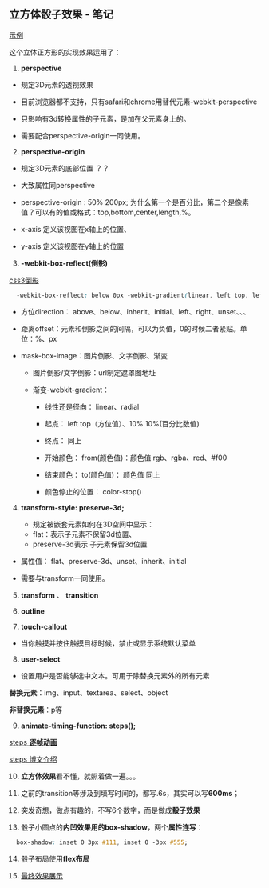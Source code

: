 ## 立方体骰子效果 - 笔记
[示例](https://codepen.io/jordizle/pen/haIdo)

这个立体正方形的实现效果运用了：
1. **perspective**

  * 规定3D元素的透视效果

  * 目前浏览器都不支持，只有safari和chrome用替代元素-webkit-perspective

  * 只影响有3d转换属性的子元素，是加在父元素身上的。

  * 需要配合perspective-origin一同使用。

2. **perspective-origin**

  * 规定3D元素的底部位置 ？？

  * 大致属性同perspective

  * perspective-origin : 50% 200px; 为什么第一个是百分比，第二个是像素值？可以有的值或格式：top,bottom,center,length,%。

  * x-axis 定义该视图在x轴上的位置、
  * y-axis 定义该视图在y轴上的位置

3. **-webkit-box-reflect(倒影)**

  [css3倒影](http://www.css88.com/book/css/properties/only-webkit/box-reflect.htm)

```css
  -webkit-box-reflect: below 0px -webkit-gradient(linear, left top, left bottom, from(transparent), color-stop(0%, transparent), to(rgba(250,250,250,0.1)));
```
  * 方位direction： above、below、inherit、initial、left、right、unset、、、

  * 距离offset：元素和倒影之间的间隔，可以为负值，0的时候二者紧贴。单位：%、px

  * mask-box-image：图片倒影、文字倒影、渐变

    * 图片倒影/文字倒影：url制定遮罩图地址

    * 渐变-webkit-gradient：

      * 线性还是径向： linear、radial

      * 起点： left top（方位值）、10% 10%(百分比数值)

      * 终点： 同上

      * 开始颜色： from(颜色值)：颜色值 rgb、rgba、red、#f00

      * 结束颜色： to(颜色值)： 颜色值 同上

      * 颜色停止的位置： color-stop()


4. **transform-style: preserve-3d;**

    * 规定被嵌套元素如何在3D空间中显示：
    * flat：表示子元素不保留3d位置、
    * preserve-3d表示 子元素保留3d位置
  * 属性值： flat、preserve-3d、unset、inherit、initial

  * 需要与transform一同使用。

5. **transform** 、 **transition**

6. **outline**

7. **touch-callout**

  * 当你触摸并按住触摸目标时候，禁止或显示系统默认菜单

8. **user-select**

  * 设置用户是否能够选中文本。可用于除替换元素外的所有元素

  **替换元素**：img、input、textarea、select、object

  **非替换元素**：p等

9. **animate-timing-function: steps();**

  [steps **逐帧动画**](http://www.imooc.com/article/19845)

  [steps 博文介绍](http://www.cnblogs.com/mfmdaoyou/p/6877976.html)

10. **立方体效果**看不懂，就照着做一遍。。。

11. 之前的transition等涉及到填写时间的，都写.6s，其实可以写**600ms**；

12. 突发奇想，做点有趣的，不写6个数字，而是做成**骰子效果**

13. 骰子小圆点的**内凹效果用的box-shadow**，两个**属性连写**：

```css
  box-shadow: inset 0 3px #111, inset 0 -3px #555;
```

14. 骰子布局使用**flex布局**

15. [最终效果展示](https://codepen.io/xingorg1/pen/BPPOQN)